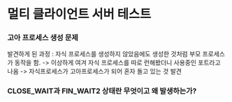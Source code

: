 # 멀티 클라이언트 서버 테스트

### 고아 프로세스 생성 문제
발견하게 된 과정 : 자식 프로세스를 생성하지 않았음에도 생성한 것처럼 부모 프로세스가 동작을 함. -> 이상하게 여겨 자식 프로세스를 따로 
런해봤더니 사용중인 포트라고 나옴 -> 자식프로세스가 고아프로세스가 되어 혼자 돌고 있는 것 발견 

### CLOSE_WAIT과 FIN_WAIT2 상태란 무엇이고 왜 발생하는가?